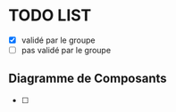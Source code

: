 TODO LIST
=========

- [x] validé par le groupe 
- [ ] pas validé par le groupe 

Diagramme de Composants
-----------------------

- [ ] 

